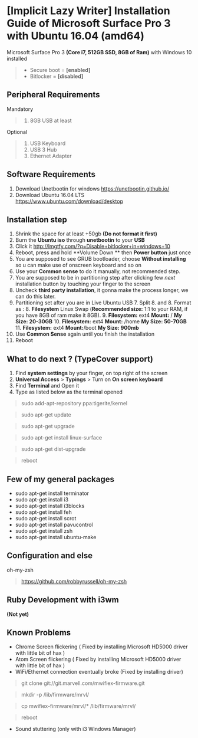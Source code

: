 [Implicit Lazy Writer] Installation Guide of Microsoft Surface Pro 3 with Ubuntu 16.04 (amd64)
===========================================

Microsoft Surface Pro 3 **(Core i7, 512GB SSD, 8GB of Ram)** with Windows 10 installed

> - Secure boot = **[enabled]**
> - Bitlocker = **[disabled]**

## Peripheral Requirements

Mandatory

>  1. 8GB USB at least

Optional

>  1. USB Keyboard
>  2. USB 3 Hub
>  3. Ethernet Adapter

## Software Requirements

 1. Download Unetbootin for windows https://unetbootin.github.io/
 2. Download Ubuntu 16.04 LTS https://www.ubuntu.com/download/desktop


## Installation step

 1. Shrink the space for at least +50gb **(Do not format it first)**
 2. Burn the **Ubuntu iso** through **unetbootin** to your **USB**
 3. Click it http://lmgtfy.com/?q=Disable+bitlocker+in+windows+10
 4. Reboot, press and hold **Volume Down ** then **Power button** just once
 5. You are supposed to see GRUB bootloader, choose **Without installing** so u can make use of onscreen keyboard and so on
 6. Use your **Common sense** to do it manually, not recommended step.
 7. You are supposed to be in partitioning step after clicking few *next* installation button by touching your finger to the screen
 8. Uncheck **third party installation**, it gonna make the process longer, we can do this later.
 8. Partitioning set after you are in Live Ubuntu USB
	 7. Split
	 8. and
	 8. Format as :
	 8. **Filesystem** Linux Swap (**Recommended size:** 1:1 to your RAM, if you have 8GB of ram make it 8GB).
	 9. **Filesystem:** ext4 **Mount:** / **My Size: 20-30GB**
	 10. **Filesystem:** ext4 **Mount:** /home **My Size: 50-70GB**
	 11. **Filesystem:** ext4 **Mount:**/boot **My Size: 900mb**
 9. Use **Common Sense** again until you finish the installation
 10. Reboot

What to do next ? (TypeCover support)
--
 1. Find **system settings** by your finger, on top right of the screen
 2. **Universal Access** > **Typings** > Turn on **On screen keyboard**
 3. Find **Terminal** and Open it
 4. Type as listed below as the terminal opened

> sudo add-apt-repository ppa:tigerite/kernel

> sudo apt-get update

> sudo apt-get upgrade

> sudo apt-get install linux-surface

> sudo apt-get dist-upgrade

> reboot

## Few of my general packages ##

 - sudo apt-get install terminator
 - sudo apt-get install i3
 - sudo apt-get install i3blocks
 - sudo apt-get install feh
 - sudo apt-get install scrot
 - sudo apt-get install pavucontrol
 - sudo apt-get install zsh
 - sudo apt-get install ubuntu-make

## Configuration and else ##
oh-my-zsh
> https://github.com/robbyrussell/oh-my-zsh

## Ruby Development with i3wm
**(Not yet)**

## Known Problems
 - Chrome Screen flickering  ( Fixed by installing Microsoft HD5000 driver with little bit of hax )
 - Atom Screen flickering ( Fixed by installing Microsoft HD5000 driver with little bit of hax )
 - WiFi/Ethernet connection eventually broke (Fixed by installing driver)
 > git clone git://git.marvell.com/mwifiex-firmware.git

 > mkdir -p /lib/firmware/mrvl/

 > cp mwifiex-firmware/mrvl/* /lib/firmware/mrvl/

 > reboot

 - Sound stuttering (only with i3 Windows Manager)
